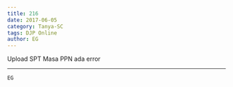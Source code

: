 ```yaml
---
title: 216
date: 2017-06-05
category: Tanya-SC
tags: DJP Online
author: EG
---
```


Upload SPT Masa PPN ada error

---



`EG`

